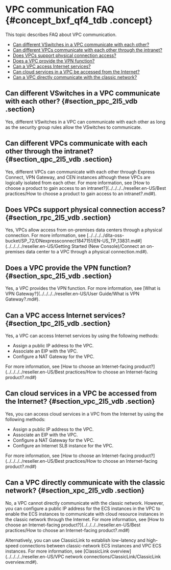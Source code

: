 # VPC communication FAQ {#concept_bxf_qf4_tdb .concept}

This topic describes FAQ about VPC communication.

-   [Can different VSwitches in a VPC communicate with each other?](#section_ppc_2l5_vdb)
-   [Can different VPCs communicate with each other through the intranet?](#section_qpc_2l5_vdb)
-   [Does VPCs support physical connection access?](#section_rpc_2l5_vdb)
-   [Does a VPC provide the VPN function?](#section_spc_2l5_vdb)
-   [Can a VPC access Internet services?](#section_tpc_2l5_vdb)
-   [Can cloud services in a VPC be accessed from the Internet?](#section_vpc_2l5_vdb)
-   [Can a VPC directly communicate with the classic network?](#section_xpc_2l5_vdb)

## Can different VSwitches in a VPC communicate with each other? {#section_ppc_2l5_vdb .section}

Yes, different VSwitches in a VPC can communicate with each other as long as the security group rules allow the VSwitches to communicate.

## Can different VPCs communicate with each other through the intranet? {#section_qpc_2l5_vdb .section}

Yes, different VPCs can communicate with each other through Express Connect, VPN Gateway, and CEN instances although these VPCs are logically isolated from each other. For more information, see [How to choose a product to gain access to an intranet?](../../../../reseller.en-US/Best practices/How to choose a product to gain access to an intranet?.md#).

## Does VPCs support physical connection access? {#section_rpc_2l5_vdb .section}

Yes, VPCs allow access from on-premises data centers through a physical connection. For more information, see [../../../../dita-oss-bucket/SP\_72/DNexpressconnect1847151/EN-US\_TP\_13831.md\#](../../../../reseller.en-US/Getting Started (New Console)/Connect an on-premises data center to a VPC through a physical connection.md#).

## Does a VPC provide the VPN function? {#section_spc_2l5_vdb .section}

Yes, a VPC provides the VPN function. For more information, see [What is VPN Gateway?](../../../../reseller.en-US/User Guide/What is VPN Gateway?.md#).

## Can a VPC access Internet services? {#section_tpc_2l5_vdb .section}

Yes, a VPC can access Internet services by using the following methods:

-   Assign a public IP address to the VPC.
-   Associate an EIP with the VPC.
-   Configure a NAT Gateway for the VPC.

For more information, see [How to choose an Internet-facing product?](../../../../reseller.en-US/Best practices/How to choose an Internet-facing product?.md#)

## Can cloud services in a VPC be accessed from the Internet? {#section_vpc_2l5_vdb .section}

Yes, you can access cloud services in a VPC from the Internet by using the following methods:

-   Assign a public IP address to the VPC.
-   Associate an EIP with the VPC.
-   Configure a NAT Gateway for the VPC.
-   Configure an Internet SLB instance for the VPC.

For more information, see [How to choose an Internet-facing product?](../../../../reseller.en-US/Best practices/How to choose an Internet-facing product?.md#)

## Can a VPC directly communicate with the classic network? {#section_xpc_2l5_vdb .section}

No, a VPC cannot directly communicate with the classic network. However, you can configure a public IP address for the ECS instances in the VPC to enable the ECS instances to communicate with cloud resource instances in the classic network through the Internet. For more information, see [How to choose an Internet-facing product?](../../../../reseller.en-US/Best practices/How to choose an Internet-facing product?.md#)

Alternatively, you can use ClassicLink to establish low-latency and high-speed connections between classic-network ECS instances and VPC ECS instances. For more information, see [ClassicLink overview](../../../../reseller.en-US/VPC network connections/ClassicLink/ClassicLink overview.md#).

